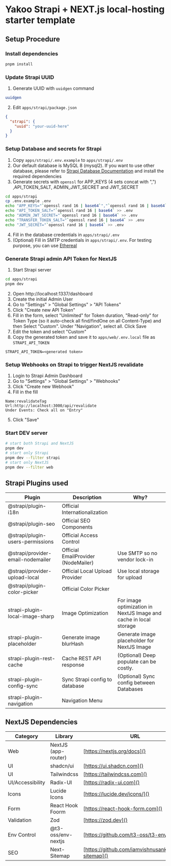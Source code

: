 # Yakoo Strapi + NEXT.js local-hosting starter template

## Setup Procedure

### Install dependencies

```bash
pnpm install
```

### Update Strapi UUID

1. Generate UUID with `uuidgen` command

```bash
uuidgen
```

2. Edit `apps/strapi/package.json`

```json
{
  "strapi": {
    "uuid": "your-uuid-here"
  }
}
```

### Setup Database and secrets for Strapi

1. Copy `apps/strapi/.env.example` to `apps/strapi/.env`
2. Our default database is MySQL 8 (mysql2). If you want to use other database, please refer to [Strapi Database Documentation](https://docs.strapi.io/dev-docs/configurations/database)
   and install the required dependencies
3. Generate secrets with `openssl` for APP_KEYS (4 sets concat with ",") ,API_TOKEN_SALT, ADMIN_JWT_SECRET and JWT_SECRET

```bash
cd apps/strapi
cp .env.example .env
echo "APP_KEYS="`openssl rand 16 | base64`","`openssl rand 16 | base64`","`openssl rand 16 | base64`","`openssl rand 16 | base64` >> .env
echo "API_TOKEN_SALT="`openssl rand 16 | base64` >> .env
echo "ADMIN_JWT_SECRET="`openssl rand 16 | base64` >> .env
echo "TRANSFER_TOKEN_SALT="`openssl rand 16 | base64` >> .env
echo "JWT_SECRET="`openssl rand 16 | base64` >> .env
```

4. Fill in the database credentials in `apps/strapi/.env`
5. (Optional) Fill in SMTP credentials in `apps/strapi/.env`. For testing purpose, you can use [Ethereal](https://ethereal.email/)

### Generate Strapi admin API Token for NextJS

1. Start Strapi server

```bash
cd apps/strapi
pnpm dev
```

2. Open http://localhost:1337/dashboard
3. Create the initial Admin User
4. Go to "Settings" > "Global Settings" > "API Tokens"
5. Click "Create new API Token"
6. Fill in the form, select "Unlimited" for Token duration, "Read-only" for Token Type (so it auto-check all find/findOne on all Content-Type) and then Select "Custom". Under "Navigation", select all. Click Save
7. Edit the token and select "Custom"
8. Copy the generated token and save it to `apps/web/.env.local` file as `STRAPI_API_TOKEN`

```env
STRAPI_API_TOKEN=<generated token>
```

### Setup Webhooks on Strapi to trigger NextJS revalidate

1. Login to Strapi Admin Dashboard
2. Go to "Settings" > "Global Settings" > "Webhooks"
3. Click "Create new Webhook"
4. Fill in the fill

```
Name:revalidateTag
Url:http://localhost:3000/api/revalidate
Under Events: Check all on "Entry"
```

5. Click "Save"

### Start DEV server

```bash
# start both Strapi and NextJS
pnpm dev
# start only Strapi
pnpm dev --filter strapi
# start only NextJS
pnpm dev --filter web
```

## Strapi Plugins used

| Plugin                            | Description                         | Why?                                                              |
| --------------------------------- | ----------------------------------- | ----------------------------------------------------------------- |
| @strapi/plugin-i18n               | Official Internationalization       |                                                                   |
| @strapi/plugin-seo                | Official SEO Components             |                                                                   |
| @strapi/plugin-users-permissions  | Official Access Control             |                                                                   |
| @strapi/provider-email-nodemailer | Official EmailProvider (NodeMailer) | Use SMTP so no vendor lock-in                                     |
| @strapi/provider-upload-local     | Official Local Upload Provider      | Use local storage for upload                                      |
| @strapi/plugin-color-picker       | Official Color Picker               |                                                                   |
| strapi-plugin-local-image-sharp   | Image Optimization                  | For image optimization in NextJS Image and cache in local storage |
| strapi-plugin-placeholder         | Generate image blurHash             | Generate image placeholder for NextJS Image                       |
| strapi-plugin-rest-cache          | Cache REST API response             | (Optional) Deep populate can be costly.                           |
| strapi-plugin-config-sync         | Sync Strapi config to database      | (Optional) Sync config between Databases                          |
| strapi-plugin-navigation          | Navigation Menu                     |                                                                   |

## NextJS Dependencies

| Category         | Library             | URL                                                 |
| ---------------- | ------------------- | --------------------------------------------------- |
| Web              | NextJS (app-router) | [https://nextjs.org/docs]()                         |
| UI               | shadcn/ui           | [https://ui.shadcn.com]()                           |
| UI               | Tailwindcss         | [https://tailwindcss.com]()                         |
| UI/Accessibility | Radix-UI            | [https://radix-ui.com]()                            |
| Icons            | Lucide Icons        | [https://lucide.dev/icons/]()                       |
| Form             | React Hook Foorm    | [https://react-hook-form.com]()                     |
| Validation       | Zod                 | [https://zod.dev]()                                 |
| Env Control      | @t3-oss/env-nextjs  | [https://github.com/t3-oss/t3-env]()                |
| SEO              | Next-Sitemap        | [https://github.com/iamvishnusankar/next-sitemap]() |
